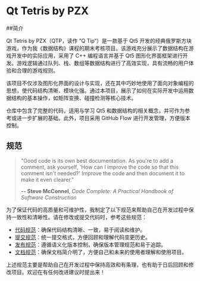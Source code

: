 # Qt Tetris by PZX
##简介

Qt Tetris by PZX（QTP，读作 ”Q Tip“）是一款基于 Qt5 开发的经典俄罗斯方块游戏，作为我《数据结构》课程的期末考核项目。该游戏充分展示了数据结构在游戏开发中的实际应用，采用了 C++ 编程语言并基于 Qt5 图形化界面框架进行开发。游戏逻辑通过队列、栈、数组等数据结构进行了高效实现，具有流畅的用户体验和合理的游戏规则。

该项目不仅涉及图形化界面的设计与实现，还在其中巧妙地使用了面向对象编程的思想，使代码结构清晰、模块化强。通过本项目，展示了如何在实际开发中运用数据结构的基本操作，如矩阵变换、碰撞检测等核心技术。

仓库中包含了完整的代码，适用与学习 Qt5 和数据结构的相关概念，并可作为参考或进一步扩展的基础。此外，项目采用 GitHub Flow 进行开发管理，方便版本控制。

## 规范

> "Good code is its own best documentation. As you're to add a comment, ask yourself, 'How can I improve the code so that this comment isn't needed?' Improve the code and then document it to make it even clearer."
>
> **-- Steve McConnel**, *Code Complete: A Practical Handbook of Software Construction*

为了保证代码的高质量和可维护性，我制定了以下规范来帮助自己在开发过程中保持一致性和清晰性。请在修改或提交代码时，参考这些规范：

+ [代码规范](./docs/code_style.md)：确保代码结构清晰、一致，易于阅读和维护。
+ [提交规范](./docs/conventional_commits.md)：统一提交格式，方便回顾和理解代码变更历史。
+ [发布规范](./docs/semantic_versioning.md)：遵循语义化版本控制，确保版本管理规范和易于追踪。
+ [文档规范](./docs/document_style.md)：确保文档简介明了，方便自己和未来的使用者理解和使用项目。

上述规范主要是帮助自己在开发过程中保持高效和有条理，也有助于日后回顾和修改项目。欢迎在有任何改进建议时提出来！
